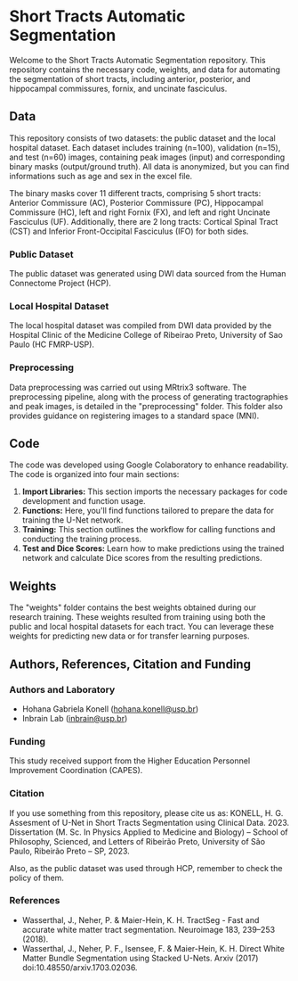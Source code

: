 # Short Tracts Automatic Segmentation

Welcome to the Short Tracts Automatic Segmentation repository. This repository contains the necessary code, weights, and data for automating the segmentation of short tracts, including anterior, posterior, and hippocampal commissures, fornix, and uncinate fasciculus.

## Data
This repository consists of two datasets: the public dataset and the local hospital dataset. Each dataset includes training (n=100), validation (n=15), and test (n=60) images, containing peak images (input) and corresponding binary masks (output/ground truth). All data is anonymized, but you can find informations such as age and sex in the excel file. 

The binary masks cover 11 different tracts, comprising 5 short tracts: Anterior Commissure (AC), Posterior Commissure (PC), Hippocampal Commissure (HC), left and right Fornix (FX), and left and right Uncinate Fasciculus (UF). Additionally, there are 2 long tracts: Cortical Spinal Tract (CST) and Inferior Front-Occipital Fasciculus (IFO) for both sides.

### Public Dataset
The public dataset was generated using DWI data sourced from the Human Connectome Project (HCP).

### Local Hospital Dataset
The local hospital dataset was compiled from DWI data provided by the Hospital Clinic of the Medicine College of Ribeirao Preto, University of Sao Paulo (HC FMRP-USP). 

### Preprocessing
Data preprocessing was carried out using MRtrix3 software. The preprocessing pipeline, along with the process of generating tractographies and peak images, is detailed in the "preprocessing" folder. This folder also provides guidance on registering images to a standard space (MNI).

## Code  
The code was developed using Google Colaboratory to enhance readability. The code is organized into four main sections:
1. **Import Libraries:** This section imports the necessary packages for code development and function usage.
2. **Functions:** Here, you'll find functions tailored to prepare the data for training the U-Net network.
3. **Training:** This section outlines the workflow for calling functions and conducting the training process.
4. **Test and Dice Scores:** Learn how to make predictions using the trained network and calculate Dice scores from the resulting predictions.

## Weights
The "weights" folder contains the best weights obtained during our research training. These weights resulted from training using both the public and local hospital datasets for each tract. You can leverage these weights for predicting new data or for transfer learning purposes.

## Authors, References, Citation and Funding
### Authors and Laboratory
- Hohana Gabriela Konell (hohana.konell@usp.br)
- Inbrain Lab (inbrain@usp.br)

### Funding
This study received support from the Higher Education Personnel Improvement Coordination (CAPES).

### Citation
If you use something from this repository, please cite us as: KONELL, H. G. Assesment of U-Net in Short Tracts Segmentation using Clinical Data. 2023. Dissertation (M. Sc. In Physics Applied to Medicine and Biology) – School of Philosophy, Scienced, and Letters of Ribeirão Preto, University of São Paulo, Ribeirão Preto – SP, 2023.

Also, as the public dataset was used through HCP, remember to check the policy of them. 

### References 
- Wasserthal, J., Neher, P. & Maier-Hein, K. H. TractSeg - Fast and accurate white matter tract segmentation. Neuroimage 183, 239–253 (2018).
- Wasserthal, J., Neher, P. F., Isensee, F. & Maier-Hein, K. H. Direct White Matter Bundle Segmentation using Stacked U-Nets. Arxiv (2017) doi:10.48550/arxiv.1703.02036.
